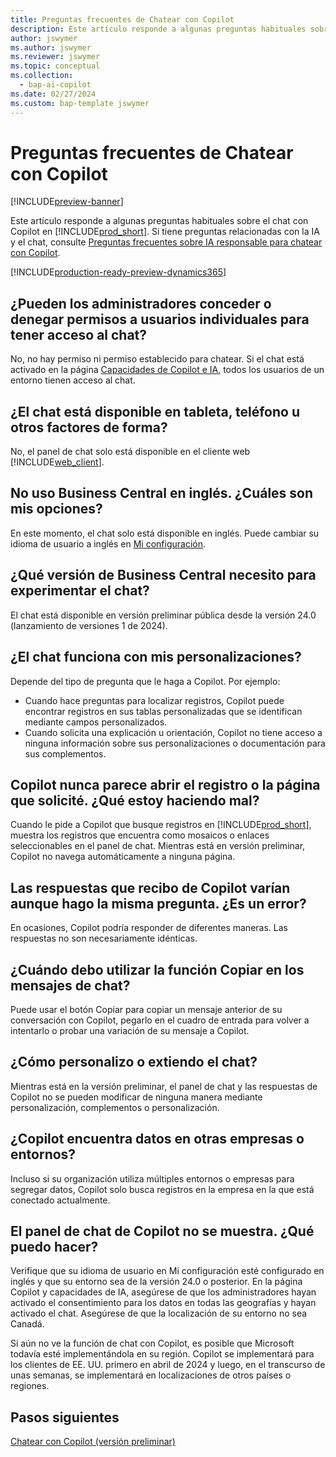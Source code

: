 ```yaml
---
title: Preguntas frecuentes de Chatear con Copilot
description: Este artículo responde a algunas preguntas habituales sobre el chat con Copilot en Business Central.
author: jswymer
ms.author: jswymer
ms.reviewer: jswymer
ms.topic: conceptual
ms.collection:
  - bap-ai-copilot
ms.date: 02/27/2024
ms.custom: bap-template jswymer
---
```

# Preguntas frecuentes de Chatear con Copilot

[!INCLUDE[preview-banner](includes/preview-banner.md)]

Este artículo responde a algunas preguntas habituales sobre el chat con Copilot en [!INCLUDE[prod_short](includes/prod_short.md)]. Si tiene preguntas relacionadas con la IA y el chat, consulte [Preguntas frecuentes sobre IA responsable para chatear con Copilot](faqs-chat-with-copilot.md).

[!INCLUDE[production-ready-preview-dynamics365](includes/production-ready-preview-dynamics365.md)]

## ¿Pueden los administradores conceder o denegar permisos a usuarios individuales para tener acceso al chat?

No, no hay permiso ni permiso establecido para chatear. Si el chat está activado en la página [Capacidades de Copilot e IA](enable-ai.md), todos los usuarios de un entorno tienen acceso al chat.
 
## ¿El chat está disponible en tableta, teléfono u otros factores de forma?

No, el panel de chat solo está disponible en el cliente web [!INCLUDE[web_client](includes/web_client.md)].

## No uso Business Central en inglés. ¿Cuáles son mis opciones?

En este momento, el chat solo está disponible en inglés. Puede cambiar su idioma de usuario a inglés en [Mi configuración](ui-change-basic-settings.md#language).

## ¿Qué versión de Business Central necesito para experimentar el chat?

El chat está disponible en versión preliminar pública desde la versión 24.0 (lanzamiento de versiones 1 de 2024).

## ¿El chat funciona con mis personalizaciones?

Depende del tipo de pregunta que le haga a Copilot. Por ejemplo:

- Cuando hace preguntas para localizar registros, Copilot puede encontrar registros en sus tablas personalizadas que se identifican mediante campos personalizados.
- Cuando solicita una explicación u orientación, Copilot no tiene acceso a ninguna información sobre sus personalizaciones o documentación para sus complementos.

## Copilot nunca parece abrir el registro o la página que solicité. ¿Qué estoy haciendo mal?

Cuando le pide a Copilot que busque registros en [!INCLUDE[prod_short](includes/prod_short.md)], muestra los registros que encuentra como mosaicos o enlaces seleccionables en el panel de chat. Mientras está en versión preliminar, Copilot no navega automáticamente a ninguna página.

## Las respuestas que recibo de Copilot varían aunque hago la misma pregunta. ¿Es un error?

En ocasiones, Copilot podría responder de diferentes maneras. Las respuestas no son necesariamente idénticas.

## ¿Cuándo debo utilizar la función Copiar en los mensajes de chat?

Puede usar el botón Copiar para copiar un mensaje anterior de su conversación con Copilot, pegarlo en el cuadro de entrada para volver a intentarlo o probar una variación de su mensaje a Copilot.

## ¿Cómo personalizo o extiendo el chat?

Mientras está en la versión preliminar, el panel de chat y las respuestas de Copilot no se pueden modificar de ninguna manera mediante personalización, complementos o personalización.

## ¿Copilot encuentra datos en otras empresas o entornos?

Incluso si su organización utiliza múltiples entornos o empresas para segregar datos, Copilot solo busca registros en la empresa en la que está conectado actualmente.

## El panel de chat de Copilot no se muestra. ¿Qué puedo hacer?

Verifique que su idioma de usuario en Mi configuración esté configurado en inglés y que su entorno sea de la versión 24.0 o posterior. En la página Copilot y capacidades de IA, asegúrese de que los administradores hayan activado el consentimiento para los datos en todas las geografías y hayan activado el chat. Asegúrese de que la localización de su entorno no sea Canadá.

Si aún no ve la función de chat con Copilot, es posible que Microsoft todavía esté implementándola en su región. Copilot se implementará para los clientes de EE. UU. primero en abril de 2024 y luego, en el transcurso de unas semanas, se implementará en localizaciones de otros países o regiones.

## Pasos siguientes

[Chatear con Copilot (versión preliminar)](chat-with-copilot.md)
